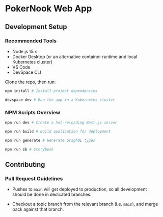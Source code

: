 # PokerNook Web App

## Development Setup

### Recommended Tools

- Node.js 15.x
- Docker Desktop (or an alternative container runtime and local Kubernetes cluster)
- VS Code
- DevSpace CLI

Clone the repo, then run:

```bash
npm install # Install project dependencies

devspace dev # Run the app in a Kubernetes cluster
```

### NPM Scripts Overview

```bash
npm run dev # Create a hot-reloading Next.js server

npm run build # Build application for deployment

npm run generate # Generate GraphQL types

npm run sb # Storybook
```

## Contributing

### Pull Request Guidelines

- Pushes to `main` will get deployed to production, so all development should be done in dedicated branches.

- Checkout a topic branch from the relevant branch (i.e. `main`), and merge back against that branch.
